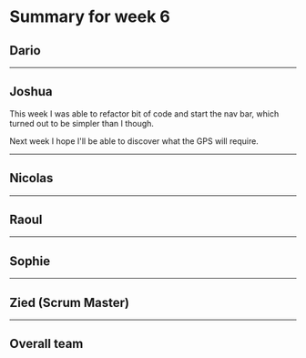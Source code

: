 # Summary for week 6

## Dario



---
## Joshua

This week I was able to refactor bit of code and start the nav bar, which turned out to be simpler than I though.

Next week I hope I'll be able to discover what the GPS will require.

---

## Nicolas



---



## Raoul


---


## Sophie



---

## Zied (Scrum Master)



---

## Overall team


